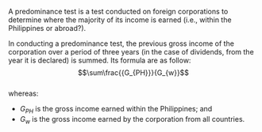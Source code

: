 A predominance test is a test conducted on foreign corporations to determine where the majority of its income is earned (i.e., within the Philippines or abroad?).

In conducting a predominance test, the previous gross income of the corporation over a period of three years (in the case of dividends, from the year it is declared) is summed. Its formula are as follow:  
$$\sum\frac{{G_{PH}}}{G_{w}}$$  
whereas:
- $G_{PH}$ is the gross income earned within the Philippines; and
- $G_w$ is the gross income earned by the corporation from all countries.
